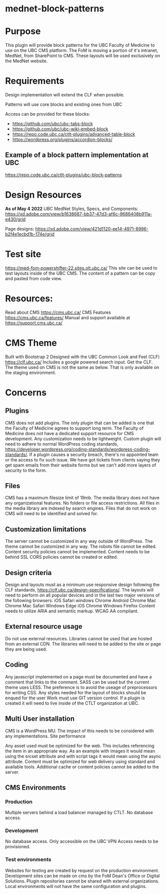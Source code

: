 # mednet-block-patterns

# Purpose
This plugin will provide block patterns for the UBC Faculty of Medicine to use on the UBC CMS platform. The FoM is moving a portion of it's intranet, MedNet, from SharePoint to CMS. These layouts will be used exclusively on the MedNet website.

# Requirements
Design implementation will extend the CLF when possible.

Patterns will use core blocks and existing ones from UBC

Access can be provided for these blocks:
- https://github.com/ubc/ubc-tabs-block
- https://github.com/ubc/ubc-wiki-embed-block
- https://repo.code.ubc.ca/ctlt-plugins/advanced-table-block
- https://wordpress.org/plugins/accordion-blocks/

## Example of a block pattern implementation at UBC

https://repo.code.ubc.ca/ctlt-plugins/ubc-block-patterns


# Design Resources
__As of May 4 2022__
UBC MedNet Styles, Specs, and Components:
https://xd.adobe.com/view/b1638687-bb37-47d3-af6c-9686408b911a-e430/grid

Page designs:
https://xd.adobe.com/view/421d1120-ee14-4971-8996-b2f4e1ecbd1b-174e/grid

# Test site
https://med-fom-powershifter-22.sites.olt.ubc.ca/ 
This site can be used to test layouts inside of the UBC CMS. The content of a pattern can be copy and pasted from code view.

# Resources:
Read about CMS
https://cms.ubc.ca/
CMS Features
https://cms.ubc.ca/features/
Manual and support available at
https://support.cms.ubc.ca/

# CMS Theme

Built with Bootstrap 2
Designed with the UBC Common Look and Feel (CLF)
https://clf.ubc.ca/
Includes a google powered search input.
Get the CLF. The theme used on CMS is not the same as below. That is only available on the staging environment.


# Concerns

## Plugins

CMS does not add plugins. The only plugin that can be added is one that the Faculty of Medicine agrees to support long term.
The Faculty of Medicine does not have a dedicated support resource for CMS development. Any customization needs to be lightweight.
Custom plugin will need to adhere to normal WordPress coding standards, https://developer.wordpress.org/coding-standards/wordpress-coding-standards/.
If a plugin causes a security breach, there's no appointed team or the access to fix such issue. 
We have got tickets from clients saying they get spam emails from their website forms but we can't add more layers of security to the form.

## Files

CMS has a maximum filesize limit of 19mb.
The media library does not have any organizational features. No folders or file access restrictions.
All files in the media library are indexed by search engines.
Files that do not work on CMS will need to be identified and solved for. 

## Customization limitations

The server cannot be customized in any way outside of WordPress.
The theme cannot be customized in any way.
The robots file cannot be edited.
Content security policies cannot be implemented.
Content needs to be behind SSL
CORS policies cannot be created or edited.

## Design criteria

Design and layouts must as a minimum use responsive design following the CLF standards, https://clf.ubc.ca/design-specifications/. The layouts will need to perform on all popular devices and in the last two major versions of the following browsers:
iOS Safari
windows Chrome
Android Chrome
Mac Chrome
Mac Safari
Windows Edge
iOS Chrome
Windows Firefox
Content needs to utilize ARIA and semantic markup.
WCAG AA compliant.

## External resource usage

Do not use external resources. Libraries cannot be used that are hosted from an external CDN. The libraries will need to be added to the site or page they are being used.

## Coding

Any javascript implemented on a page must be documented and have a comment that links to the comment.
SASS can be used but the current theme uses LESS. The preference is to avoid the useage of preprocessors for writing CSS.
Any styles needed for the layout of blocks should be enqued for the user
Work must use GIT version control. If a plugin is created it will need to live inside of the CTLT organization at UBC.

## Multi User installation

CMS is a WordPress MU. The impact of this needs to be considered with any implementations.
Site performance

Any asset used must be optimized for the web. This includes referencing the item in an appropriate way. As an example with images it would mean using the srcset attribute and with script tags it would mean using the async attribute.
Content must be optimized for web delivery using standard and available tools. Additional cache or content policies cannot be added to the server.

## CMS Environments

### Production

Multiple servers behind a load balancer managed by CTLT.
No database access.

### Development

No database access.
Only accessible on the UBC VPN
Access needs to be provisioned.

### Test environments

Websites for testing are created by request on the production environment.
Development sites can be made on cms by the FoM Dean's Office or Digital Solutions.
Plugin repositories cannot be shared with external organizations. Local environments will not have the same configuration and plugins.